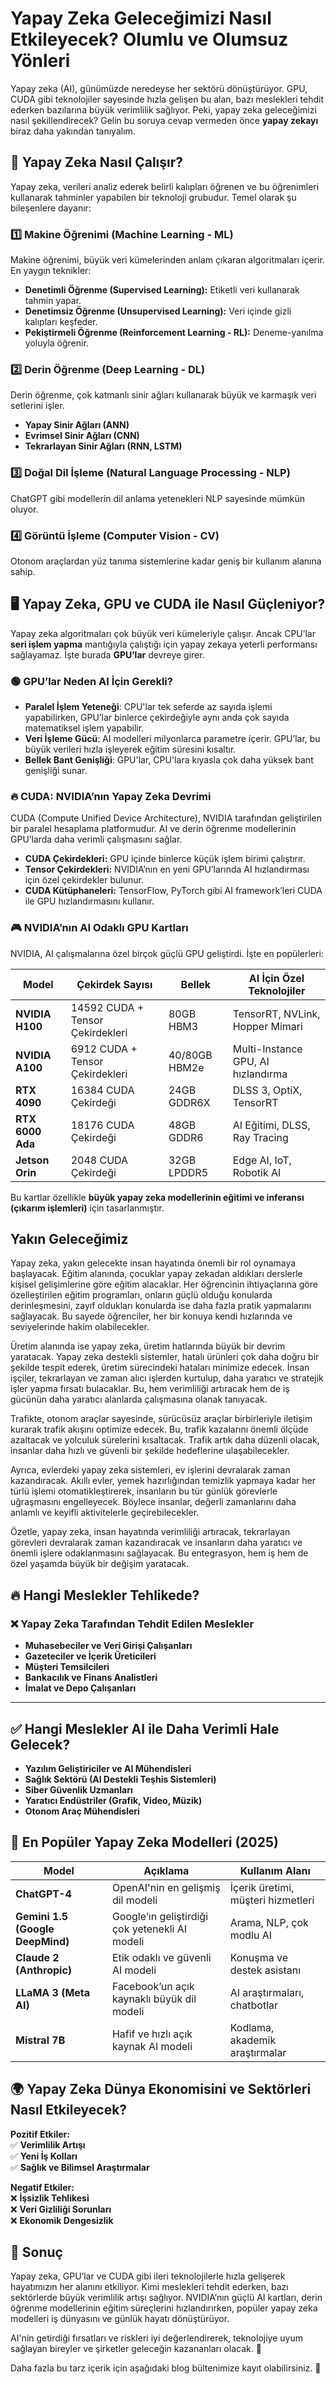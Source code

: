 # **Yapay Zeka Geleceğimizi Nasıl Etkileyecek? Olumlu ve Olumsuz Yönleri**  

Yapay zeka (AI), günümüzde neredeyse her sektörü dönüştürüyor. GPU, CUDA gibi teknolojiler sayesinde hızla gelişen bu alan, bazı meslekleri tehdit ederken bazılarına büyük verimlilik sağlıyor. Peki, yapay zeka geleceğimizi nasıl şekillendirecek? Gelin bu soruya cevap vermeden önce <b>yapay zekayı</b> biraz daha yakından tanıyalım.  

## 🚀 **Yapay Zeka Nasıl Çalışır?**  
Yapay zeka, verileri analiz ederek belirli kalıpları öğrenen ve bu öğrenimleri kullanarak tahminler yapabilen bir teknoloji grubudur. Temel olarak şu bileşenlere dayanır:  

### 1️⃣ **Makine Öğrenimi (Machine Learning - ML)**  
Makine öğrenimi, büyük veri kümelerinden anlam çıkaran algoritmaları içerir. En yaygın teknikler:  
- **Denetimli Öğrenme (Supervised Learning):** Etiketli veri kullanarak tahmin yapar.  
- **Denetimsiz Öğrenme (Unsupervised Learning):** Veri içinde gizli kalıpları keşfeder.  
- **Pekiştirmeli Öğrenme (Reinforcement Learning - RL):** Deneme-yanılma yoluyla öğrenir.  

### 2️⃣ **Derin Öğrenme (Deep Learning - DL)**  
Derin öğrenme, çok katmanlı sinir ağları kullanarak büyük ve karmaşık veri setlerini işler.  
- **Yapay Sinir Ağları (ANN)**  
- **Evrimsel Sinir Ağları (CNN)**  
- **Tekrarlayan Sinir Ağları (RNN, LSTM)**  

### 3️⃣ **Doğal Dil İşleme (Natural Language Processing - NLP)**  
ChatGPT gibi modellerin dil anlama yetenekleri NLP sayesinde mümkün oluyor.  

### 4️⃣ **Görüntü İşleme (Computer Vision - CV)**  
Otonom araçlardan yüz tanıma sistemlerine kadar geniş bir kullanım alanına sahip.  

## 🖥️ **Yapay Zeka, GPU ve CUDA ile Nasıl Güçleniyor?**  

Yapay zeka algoritmaları çok büyük veri kümeleriyle çalışır. Ancak CPU’lar **seri işlem yapma** mantığıyla çalıştığı için yapay zekaya yeterli performansı sağlayamaz. İşte burada **GPU’lar** devreye girer.  

### 🟢 **GPU’lar Neden AI İçin Gerekli?**  
- **Paralel İşlem Yeteneği**: CPU'lar tek seferde az sayıda işlemi yapabilirken, GPU’lar binlerce çekirdeğiyle aynı anda çok sayıda matematiksel işlem yapabilir.  
- **Veri İşleme Gücü**: AI modelleri milyonlarca parametre içerir. GPU’lar, bu büyük verileri hızla işleyerek eğitim süresini kısaltır.  
- **Bellek Bant Genişliği**: GPU'lar, CPU'lara kıyasla çok daha yüksek bant genişliği sunar.  

### 🔥 **CUDA: NVIDIA’nın Yapay Zeka Devrimi**  
CUDA (Compute Unified Device Architecture), NVIDIA tarafından geliştirilen bir paralel hesaplama platformudur. AI ve derin öğrenme modellerinin GPU’larda daha verimli çalışmasını sağlar.  

- **CUDA Çekirdekleri:** GPU içinde binlerce küçük işlem birimi çalıştırır.  
- **Tensor Çekirdekleri:** NVIDIA’nın en yeni GPU’larında AI hızlandırması için özel çekirdekler bulunur.  
- **CUDA Kütüphaneleri:** TensorFlow, PyTorch gibi AI framework’leri CUDA ile GPU hızlandırmasını kullanır.  

### 🎮 **NVIDIA’nın AI Odaklı GPU Kartları**  
NVIDIA, AI çalışmalarına özel birçok güçlü GPU geliştirdi. İşte en popülerleri:  

| Model | Çekirdek Sayısı | Bellek | AI İçin Özel Teknolojiler |
|--------|---------------|---------|--------------------------|
| **NVIDIA H100** | 14592 CUDA + Tensor Çekirdekleri | 80GB HBM3 | TensorRT, NVLink, Hopper Mimari |
| **NVIDIA A100** | 6912 CUDA + Tensor Çekirdekleri | 40/80GB HBM2e | Multi-Instance GPU, AI hızlandırma |
| **RTX 4090** | 16384 CUDA Çekirdeği | 24GB GDDR6X | DLSS 3, OptiX, TensorRT |
| **RTX 6000 Ada** | 18176 CUDA Çekirdeği | 48GB GDDR6 | AI Eğitimi, DLSS, Ray Tracing |
| **Jetson Orin** | 2048 CUDA Çekirdeği | 32GB LPDDR5 | Edge AI, IoT, Robotik AI |  

Bu kartlar özellikle **büyük yapay zeka modellerinin eğitimi ve inferansı (çıkarım işlemleri)** için tasarlanmıştır.  

## Yakın Geleceğimiz

Yapay zeka, yakın gelecekte insan hayatında önemli bir rol oynamaya başlayacak. Eğitim alanında, çocuklar yapay zekadan aldıkları derslerle kişisel gelişimlerine göre eğitim alacaklar. Her öğrencinin ihtiyaçlarına göre özelleştirilen eğitim programları, onların güçlü olduğu konularda derinleşmesini, zayıf oldukları konularda ise daha fazla pratik yapmalarını sağlayacak. Bu sayede öğrenciler, her bir konuya kendi hızlarında ve seviyelerinde hakim olabilecekler.

Üretim alanında ise yapay zeka, üretim hatlarında büyük bir devrim yaratacak. Yapay zeka destekli sistemler, hatalı ürünleri çok daha doğru bir şekilde tespit ederek, üretim sürecindeki hataları minimize edecek. İnsan işçiler, tekrarlayan ve zaman alıcı işlerden kurtulup, daha yaratıcı ve stratejik işler yapma fırsatı bulacaklar. Bu, hem verimliliği artıracak hem de iş gücünün daha yaratıcı alanlarda çalışmasına olanak tanıyacak.

Trafikte, otonom araçlar sayesinde, sürücüsüz araçlar birbirleriyle iletişim kurarak trafik akışını optimize edecek. Bu, trafik kazalarını önemli ölçüde azaltacak ve yolculuk sürelerini kısaltacak. Trafik artık daha düzenli olacak, insanlar daha hızlı ve güvenli bir şekilde hedeflerine ulaşabilecekler.

Ayrıca, evlerdeki yapay zeka sistemleri, ev işlerini devralarak zaman kazandıracak. Akıllı evler, yemek hazırlığından temizlik yapmaya kadar her türlü işlemi otomatikleştirerek, insanların bu tür günlük görevlerle uğraşmasını engelleyecek. Böylece insanlar, değerli zamanlarını daha anlamlı ve keyifli aktivitelerle geçirebilecekler.

Özetle, yapay zeka, insan hayatında verimliliği artıracak, tekrarlayan görevleri devralarak zaman kazandıracak ve insanların daha yaratıcı ve önemli işlere odaklanmasını sağlayacak. Bu entegrasyon, hem iş hem de özel yaşamda büyük bir değişim yaratacak.

## 🔥 **Hangi Meslekler Tehlikede?**  

### ❌ **Yapay Zeka Tarafından Tehdit Edilen Meslekler**  
- **Muhasebeciler ve Veri Girişi Çalışanları**  
- **Gazeteciler ve İçerik Üreticileri**  
- **Müşteri Temsilcileri**  
- **Bankacılık ve Finans Analistleri**  
- **İmalat ve Depo Çalışanları**  

---

## ✅ **Hangi Meslekler AI ile Daha Verimli Hale Gelecek?**  
- **Yazılım Geliştiriciler ve AI Mühendisleri**  
- **Sağlık Sektörü (AI Destekli Teşhis Sistemleri)**  
- **Siber Güvenlik Uzmanları**  
- **Yaratıcı Endüstriler (Grafik, Video, Müzik)**  
- **Otonom Araç Mühendisleri**  


## 🤖 **En Popüler Yapay Zeka Modelleri (2025)**  

| Model | Açıklama | Kullanım Alanı |
|--------|---------|----------------|
| **ChatGPT-4** | OpenAI'nin en gelişmiş dil modeli | İçerik üretimi, müşteri hizmetleri |
| **Gemini 1.5 (Google DeepMind)** | Google’ın geliştirdiği çok yetenekli AI modeli | Arama, NLP, çok modlu AI |
| **Claude 2 (Anthropic)** | Etik odaklı ve güvenli AI modeli | Konuşma ve destek asistanı |
| **LLaMA 3 (Meta AI)** | Facebook’un açık kaynaklı büyük dil modeli | AI araştırmaları, chatbotlar |
| **Mistral 7B** | Hafif ve hızlı açık kaynak AI modeli | Kodlama, akademik araştırmalar |


## 🌍 **Yapay Zeka Dünya Ekonomisini ve Sektörleri Nasıl Etkileyecek?**  
**Pozitif Etkiler:**  
✅ **Verimlilik Artışı**  
✅ **Yeni İş Kolları**  
✅ **Sağlık ve Bilimsel Araştırmalar**  

**Negatif Etkiler:**  
❌ **İşsizlik Tehlikesi**  
❌ **Veri Gizliliği Sorunları**  
❌ **Ekonomik Dengesizlik**  


## 🎯 **Sonuç**  

Yapay zeka, GPU’lar ve CUDA gibi ileri teknolojilerle hızla gelişerek hayatımızın her alanını etkiliyor. Kimi meslekleri tehdit ederken, bazı sektörlerde büyük verimlilik artışı sağlıyor. NVIDIA’nın güçlü AI kartları, derin öğrenme modellerinin eğitim süreçlerini hızlandırırken, popüler yapay zeka modelleri iş dünyasını ve günlük hayatı dönüştürüyor.  

AI'nin getirdiği fırsatları ve riskleri iyi değerlendirerek, teknolojiye uyum sağlayan bireyler ve şirketler geleceğin kazananları olacak. 🚀  

Daha fazla bu tarz içerik için aşağıdaki blog bültenimize kayıt olabilirsiniz. 📩